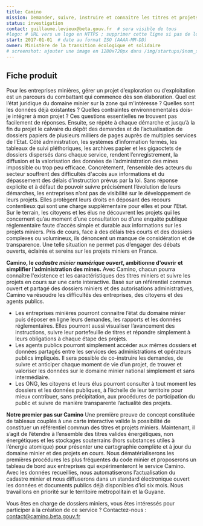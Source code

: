 ```yaml
---
title: Camino
mission: Demander, suivre, instruire et connaitre les titres et projets miniers. En investissant dans ce produit l'État ouvre et simplifie l’administration des mines.
status: investigation
contact: guillaume.levieux@beta.gouv.fr  # sera visible de tous
#logo: # URL vers un logo en HTTPS ; supprimer cette ligne si pas de logo
start: 2017-01-01  # date au format ISO (AAAA-MM-DD)
owner: Ministère de la transition écologique et solidaire
# screenshot: ajouter une image en 1280x720px dans /img/startups/$nom_startup.png (ou .jpg) et effacer cette ligne
---
```


## Fiche produit

Pour les entreprises minières, gérer un projet d’exploration ou d’exploitation est un parcours du combattant qui commence dès son élaboration. Quel est l’état juridique du domaine minier sur la zone qui m'intéresse ? Quelles sont les données déjà existantes ? Quelles contraintes environnementales dois-je intégrer à mon projet ? Ces questions essentielles ne trouvent pas facilement de réponses. Ensuite, se répète à chaque démarche et jusqu’à la fin du projet le calvaire du dépôt des demandes et de l’actualisation de dossiers papiers de plusieurs milliers de pages auprès de multiples services de l’Etat.
Côté administration, les systèmes d’information fermés, les tableaux de suivi pléthoriques, les archives papier et les gigaoctets de dossiers dispersés dans chaque service, rendent l’enregistrement, la diffusion et la valorisation des données de l’administration des mines impossible ou trop peu efficace.
Concrètement, l’ensemble des acteurs du secteur souffrent des difficultés d'accès aux informations et du dépassement des délais d’instruction prévus par la loi. Sans réponse explicite et à défaut de pouvoir suivre précisément l’évolution de leurs démarches, les entreprises n’ont pas de visibilité sur le développement de leurs projets. Elles protègent leurs droits en déposant des recours contentieux qui sont une charge supplémentaire pour elles et pour l’Etat.
Sur le terrain, les citoyens et les élus ne découvrent les projets qui les concernent qu’au moment d’une consultation ou d’une enquête publique réglementaire faute d’accès simple et durable aux informations sur les projets miniers. Pris de cours, face à des délais très courts et des dossiers complexes ou volumineux, ils dénoncent un manque de considération et de transparence. Une telle situation ne permet pas d’engager des débats ouverts, éclairés et sereins sur les projets miniers en France.

**Camino, le *cadastre minier numérique ouvert*, ambitionne d'ouvrir et simplifier l’administration des mines.**
Avec Camino, chacun pourra connaître l'existence et les caractéristiques des titres miniers et suivre les projets en cours sur une carte interactive.
Basé sur un référentiel commun ouvert et partagé des dossiers miniers et des autorisations administratives, Camino va résoudre les difficultés des entreprises, des citoyens et des agents publics.

* Les entreprises minières pourront connaitre l’état du domaine minier puis déposer en ligne leurs demandes, les rapports et les données réglementaires. Elles pourront aussi visualiser l’avancement des instructions, suivre leur portefeuille de titres et répondre simplement à leurs obligations à chaque étape des projets.
* Les agents publics pourront simplement accéder aux mêmes dossiers et données partagés entre les services des administrations et opérateurs publics impliqués. Il sera possible de co-instruire les demandes, de suivre et anticiper chaque moment de vie d’un projet, de trouver et valoriser les données sur le domaine minier national simplement et sans intermédiaire.
* Les ONG, les citoyens et leurs élus pourront consulter à tout moment les dossiers et les données publiques, à l’échelle de leur territoire pour mieux contribuer, sans précipitation, aux procédures de participation du public et suivre de manière transparente l’actualité des projets.

**Notre premier pas sur Camino**
Une première preuve de concept constituée de tableaux couplés à une carte interactive valide la possibilité de constituer un référentiel commun des titres et projets miniers. Maintenant, il s’agit de l’étendre à l’ensemble des titres valides énergétiques, non énergétiques et les stockages souterrains (hors substances utiles à l’énergie atomique) pour présenter une cartographie complète et à jour du domaine minier et des projets en cours.
Nous dématérialiserons les premières procédures les plus fréquentes du code minier et proposerons un tableau de bord aux entreprises qui expérimenteront le service Camino.
Avec les données recueillies, nous automatiserons l’actualisation du cadastre minier et nous diffuserons dans un standard électronique ouvert les données et documents publics déjà disponibles d’ici six mois.
Nous travaillons en priorité sur le territoire métropolitain et la Guyane.

Vous êtes en charge de dossiers miniers, vous êtes intéressés pour participer à la création de ce service ? Contactez-nous : contact@camino.beta.gouv.fr
